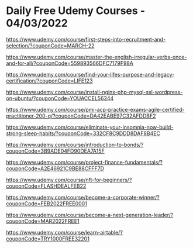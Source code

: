 # Daily Free Udemy Courses - 04/03/2022

https://www.udemy.com/course/first-steps-into-recruitment-and-selection/?couponCode=MARCH-22
https://www.udemy.com/course/master-the-english-irregular-verbs-once-and-for-all/?couponCode=559893566DFC7179F98A
https://www.udemy.com/course/find-your-lifes-purpose-and-legacy-certification/?couponCode=LIFE123
https://www.udemy.com/course/install-nginx-php-mysql-ssl-wordpress-on-ubuntu/?couponCode=YOUACCEL56344
https://www.udemy.com/course/pmi-acp-practice-exams-agile-certified-practitioner-200-q/?couponCode=DA42EABE97C32AFDDBF2
https://www.udemy.com/course/eliminate-your-insomnia-now-build-strong-sleep-habits/?couponCode=332CF8C9DDD8DAF8B4EC
https://www.udemy.com/course/introduction-to-bonds/?couponCode=3B9ADE04FD90DEA7A15F
https://www.udemy.com/course/project-finance-fundamentals/?couponCode=A2E46921C9BE88CFFF7D
https://www.udemy.com/course/nft-for-beginners/?couponCode=FLASHDEALFEB22
https://www.udemy.com/course/become-a-corporate-winner/?couponCode=FEB2022FREE0001
https://www.udemy.com/course/become-a-next-generation-leader/?couponCode=MAR2022FREE1
https://www.udemy.com/course/learn-airtable/?couponCode=TRY1000FREE32201
